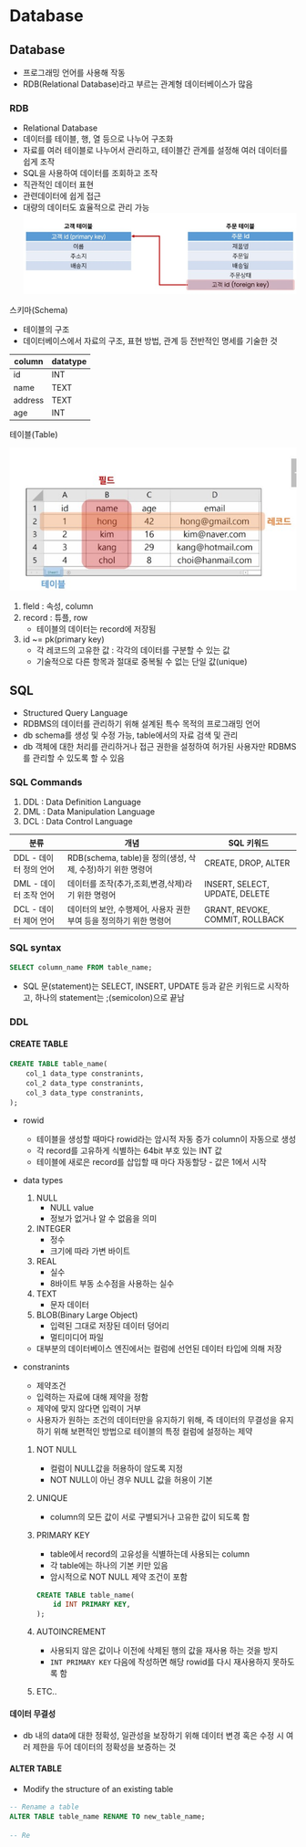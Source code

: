 # Database

## Database

- 프로그래밍 언어를 사용해 작동
- RDB(Relational Database)라고 부르는 관계형 데이터베이스가 많음

### RDB

- Relational Database
- 데이터를 테이블, 행, 열 등으로 나누어 구조화
- 자료를 여러 테이블로 나누어서 관리하고, 테이블간 관계를 설정해 여러 데이터를 쉽게 조작
- SQL을 사용하여 데이터를 조회하고 조작
- 직관적인 데이터 표현
- 관련데이터에 쉽게 접근
- 대량의 데이터도 효율적으로 관리 가능
![rdb](../img/rdb.jpg)

스키마(Schema)

- 테이블의 구조
- 데이터베이스에서 자료의 구조, 표현 방법, 관계 등 전반적인 명세를 기술한 것

|column|datatype|
|------|--------|
|  id  |   INT  |
| name |  TEXT  |
|address|  TEXT |
|age    | INT   |

테이블(Table)

![dbtable](../img/db_table.jpg)

1. fleld : 속성, column
2. record : 튜플, row
    - 테이블의 데이터는 record에 저장됨
3. id ~= pk(primary key)
    - 각 레코드의 고유한 값 : 각각의 데이터를 구분할 수 있는 값
    - 기술적으로 다른 항목과 절대로 중복될 수 없는 단일 값(unique)

## SQL

- Structured Query Language
- RDBMS의 데이터를 관리하기 위해 설계된 특수 목적의 프로그래밍 언어
- db schema를 생성 및 수정 가능, table에서의 자료 검색 및 관리
- db 객체에 대한 처리를 관리하거나 접근 권한을 설정하여 허가된 사용자만 RDBMS를 관리할 수 있도록 할 수 있음

### SQL Commands

1. DDL : Data Definition Language
2. DML : Data Manipulation Language
3. DCL : Data Control Language

|분류|개념|SQL 키워드|
|----|----|----|
|DDL - 데이터 정의 언어|RDB(schema, table)을 정의(생성, 삭제, 수정)하기 위한 명령어|CREATE, DROP, ALTER|
|DML - 데이터 조작 언어|데이터를 조작(추가,조회,변경,삭제)라기 위한 명령어|INSERT, SELECT, UPDATE, DELETE|
|DCL - 데이터 제어 언어|데이터의 보안, 수행제어, 사용자 권한 부여 등을 정의하기 위한 명령어|GRANT, REVOKE, COMMIT, ROLLBACK|

### SQL syntax

```sql
SELECT column_name FROM table_name;
```

- SQL 문(statement)는 SELECT, INSERT, UPDATE 등과 같은 키워드로 시작하고, 하나의 statement는 ;(semicolon)으로 끝남

### DDL

#### CREATE TABLE

```sql
CREATE TABLE table_name(
    col_1 data_type constranints,
    col_2 data_type constranints,
    col_3 data_type constranints,
);
```

- rowid
  - 테이블을 생성할 때마다 rowid라는 암시적 자동 증가 column이 자동으로 생성
  - 각 record를 고유하게 식별하는 64bit 부호 있는 INT 값
  - 테이블에 새로은 record를 삽입할 때 마다 자동할당
        - 값은 1에서 시작

- data types
    1. NULL
        - NULL value
        - 정보가 없거나 알 수 없음을 의미
    2. INTEGER
        - 정수
        - 크기에 따라 가변 바이트
    3. REAL
        - 실수
        - 8바이트 부동 소수점을 사용하는 실수
    4. TEXT
        - 문자 데이터
    5. BLOB(Binary Large Object)
        - 입력된 그대로 저장된 데이터 덩어리
        - 멀티미디어 파일
  - 대부분의 데이터베이스 엔진에서는 컬럼에 선언된 데이터 타입에 의해 저장

- constranints
  - 제약조건
  - 입력하는 자료에 대해 제약을 정함
  - 제약에 맞지 않다면 입력이 거부
  - 사용자가 원하는 조건의 데이터만을 유지하기 위해, 즉 데이터의 무결성을 유지하기 위해 보편적인 방법으로 테이블의 특정 컬럼에 설정하는 제약
  1. NOT NULL
        - 컬럼이 NULL값을 허용하이 않도록 지정
        - NOT NULL이 아닌 경우 NULL 값을 허용이 기본
  2. UNIQUE
        - column의 모든 값이 서로 구별되거나 고유한 값이 되도록 함
  3. PRIMARY KEY
        - table에서 record의 고유성을 식별하는데 사용되는 column
        - 각 table에는 하나의 기본 키만 있음
        - 암시적으로 NOT NULL 제약 조건이 포함

        ```sql
        CREATE TABLE table_name(
            id INT PRIMARY KEY,
        );
        ```

  4. AUTOINCREMENT
        - 사용되지 않은 값이나 이전에 삭제된 행의 값을 재사용 하는 것을 방지
        - `INT PRIMARY KEY` 다음에 작성하면 해당 rowid를 다시 재사용하지 못하도록 함
  5. ETC..

#### 데이터 무결성

- db 내의 data에 대한 정확성, 일관성을 보장하기 위해 데이터 변경 혹은 수정 시 여러 제한을 두어 데이터의 정확성을 보증하는 것

#### ALTER TABLE

- Modify the structure of an existing table

```sql
-- Rename a table
ALTER TABLE table_name RENAME TO new_table_name;

-- Re
```
